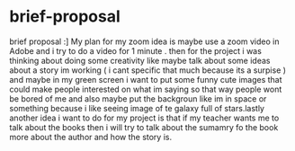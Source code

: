 # brief-proposal
brief proposal :]
My plan for my zoom idea is maybe use a zoom video in Adobe and i try to do a video for 1 minute .
then for the project i was thinking about doing some creativity like maybe talk about some ideas about a story im working ( i cant specific that much because its a surpise )
and maybe in my green screen i want to put some funny cute images that could make people interested on what im saying  so that way people wont be bored of me and also maybe put the backgroun like im in space or something because i like seeing image of te galaxy full of stars.lastly another idea i want to do for my project is that if my teacher wants me to talk about the books then i will try to talk about the sumamry fo the book more about the author and how the story is. 
